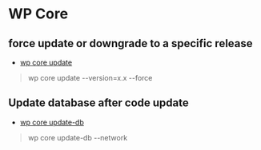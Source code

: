# WP Core 
## force update or downgrade to a specific release
- [wp core update](https://developer.wordpress.org/cli/commands/core/update/)
> wp core update --version=x.x --force

## Update database after code update
- [wp core update-db](https://developer.wordpress.org/cli/commands/core/update-db/)
> wp core update-db --network
